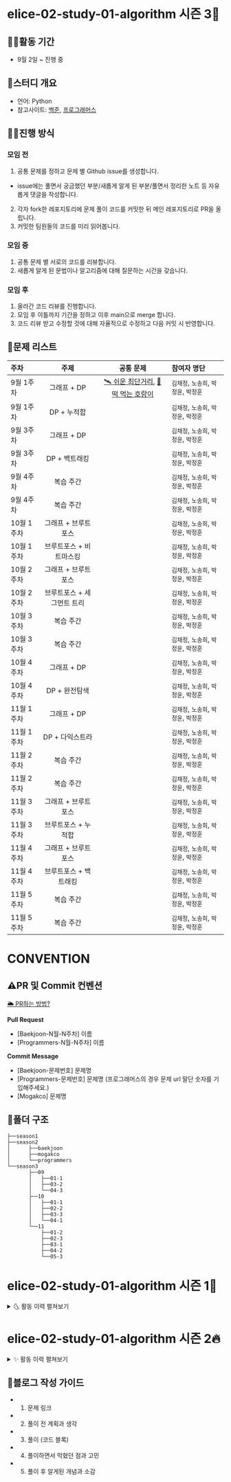 # elice-02-study-01-algorithm 시즌 3🌾

## 🏋️‍♀️활동 기간

- 9월 2일 ~ 진행 중

## 🤼스터디 개요

- 언어: Python
- 참고사이트: [백준](https://www.acmicpc.net/), [프로그래머스](https://programmers.co.kr/)

## 🤸‍♀️진행 방식

### 모임 전

1. 공통 문제를 정하고 문제 별 Github issue를 생성합니다.

- issue에는 풀면서 궁금했던 부분/새롭게 알게 된 부분/풀면서 정리한 노트 등 자유롭게 댓글을 작성합니다.

2. 각자 fork한 레포지토리에 문제 풀이 코드를 커밋한 뒤 메인 레포지토리로 PR을 올립니다.
3. 커밋한 팀원들의 코드를 미리 읽어봅니다.

### 모임 중

1. 공통 문제 별 서로의 코드를 리뷰합니다.
2. 새롭게 알게 된 문법이나 알고리즘에 대해 질문하는 시간을 갖습니다.

### 모임 후

1. 올라간 코드 리뷰를 진행합니다.
2. 모임 후 이틀까지 기간을 정하고 이후 main으로 merge 합니다.
3. 코드 리뷰 받고 수정할 것에 대해 자율적으로 수정하고 다음 커밋 시 반영합니다.

## 📑문제 리스트


| 주차 | 주제 | 공통 문제 | 참여자 명단 |
| :---- | :------------------: |:--------------------------------------------------------------------------------------------------------------------------------------------------------------------------------------------------------------: | :--------------------------------------------------------- |
| 9월 1주차 | 그래프 + DP |[🛰 쉬운 최단거리](https://www.acmicpc.net/problem/14940), [🐯 떡 먹는 호랑이](https://www.acmicpc.net/problem/2502) |  `김채정`, `노송희`, `박정윤`, `박정훈` |
| 9월 1주차 | DP + 누적합 ||  `김채정`, `노송희`, `박정윤`, `박정훈` |
| 9월 3주차 | 그래프 + DP ||  `김채정`, `노송희`, `박정윤`, `박정훈` |
| 9월 3주차 | DP + 백트래킹 ||  `김채정`, `노송희`, `박정윤`, `박정훈` |
| 9월 4주차 | 복습 주간 ||  `김채정`, `노송희`, `박정윤`, `박정훈` |
| 9월 4주차 | 복습 주간 ||  `김채정`, `노송희`, `박정윤`, `박정훈` |
| 10월 1주차 | 그래프 + 브루트포스 ||  `김채정`, `노송희`, `박정윤`, `박정훈` |
| 10월 1주차 | 브루트포스 + 비트마스킹 ||  `김채정`, `노송희`, `박정윤`, `박정훈` |
| 10월 2주차 | 그래프 + 브루트포스 ||  `김채정`, `노송희`, `박정윤`, `박정훈` |
| 10월 2주차 | 브루트포스 + 세그먼트 트리 ||  `김채정`, `노송희`, `박정윤`, `박정훈` |
| 10월 3주차 | 복습 주간 ||  `김채정`, `노송희`, `박정윤`, `박정훈` |
| 10월 3주차 | 복습 주간 ||  `김채정`, `노송희`, `박정윤`, `박정훈` |
| 10월 4주차 | 그래프 + DP ||  `김채정`, `노송희`, `박정윤`, `박정훈` |
| 10월 4주차 | DP + 완전탐색 ||  `김채정`, `노송희`, `박정윤`, `박정훈` |
| 11월 1주차 | 그래프 + DP ||  `김채정`, `노송희`, `박정윤`, `박정훈` |
| 11월 1주차 | DP + 다익스트라 ||  `김채정`, `노송희`, `박정윤`, `박정훈` |
| 11월 2주차 | 복습 주간 ||  `김채정`, `노송희`, `박정윤`, `박정훈` |
| 11월 2주차 | 복습 주간 ||  `김채정`, `노송희`, `박정윤`, `박정훈` |
| 11월 3주차 | 그래프 + 브루트포스  ||  `김채정`, `노송희`, `박정윤`, `박정훈` |
| 11월 3주차 | 브루트포스 + 누적합 ||  `김채정`, `노송희`, `박정윤`, `박정훈` |
| 11월 4주차 | 그래프 + 브루트포스 ||  `김채정`, `노송희`, `박정윤`, `박정훈` |
| 11월 4주차 | 브루트포스 + 백트래킹 ||  `김채정`, `노송희`, `박정윤`, `박정훈` |
| 11월 5주차 | 복습 주간 ||  `김채정`, `노송희`, `박정윤`, `박정훈` |
| 11월 5주차 | 복습 주간 ||  `김채정`, `노송희`, `박정윤`, `박정훈` |

# CONVENTION

## ⚠️PR 및 Commit 컨벤션

[🌥 PR하는 방법?](https://github.com/elice-02-study-01-algorithm/python/issues/42)

**Pull Request**

- [Baekjoon-N월-N주차] 이름
- [Programmers-N월-N주차] 이름

**Commit Message**

- [Baekjoon-문제번호] 문제명
- [Programmers-문제번호] 문제명
  (프로그래머스의 경우 문제 url 말단 숫자를 기입해주세요.)
- [Mogakco] 문제명

## 📂폴더 구조
```
├──season1
├──season2
│      ├──baekjoon
│      ├──mogakco
│      └──programmers
└──season3
       ├──09
       │   ├──01-1
       │   ├──03-2
       │   └──04-3
       ├──10
       │   ├──01-1
       │   ├──02-2
       │   ├──03-3
       │   └──04-1
       └──11
           ├──01-2
           ├──02-3
           ├──03-1
           ├──04-2
           └──05-3
```

# elice-02-study-01-algorithm 시즌 1🌿
<details>
<summary>🌜 활동 이력 펼쳐보기</summary>

## 🔶활동 기간

- 스터디 기획안 제출: 4/2(토)
- 스터디 진행: 4/5(화)- ~ 5/27(금) (5주간)

  **※ 데이터 분석 웹 서비스 프로젝트 기간(4/19~5/7) 동안에는 스터디를 진행하지 않습니다.**

- 스터디 결과 발표 : 5/28(토) 모든 팀 발표

## 🔶스터디 개요

- 정기 회의:
- 언어: Python
- 참고사이트: [백준](https://www.acmicpc.net/), [프로그래머스](https://programmers.co.kr/)

## 🔶진행 방식

시즌 2와 동일

## 📂폴더 구조

- **백준**
  - baekjoon/01/NNNN\_문제이름
  - bakejoon/01/NNNN
  - elice
  - etc

## 📑문제 리스트

| 주차  |     엘리스 강의      |                                                                                                    공통 문제                                                                                                     | 참여자 명단                                                |
| :---- | :------------------: | :--------------------------------------------------------------------------------------------------------------------------------------------------------------------------------------------------------------: | :--------------------------------------------------------- |
| 0주차 |                      |                                                                                                                                                                                                                  | `김관호`, `김채정`, `노송희`, `서형준`, `안지우`, `최재익` |
| 1주차 | 분할 정복, 재귀 호출 | [자리수의 제곱](https://www.acmicpc.net/problem/4881), [로봇 청소기](https://www.acmicpc.net/problem/14503), [색종이 만들기](https://www.acmicpc.net/problem/2630), [트리](https://www.acmicpc.net/problem/4256) | `김관호`, `김채정`, `노송희`, `서형준`, `안지우`, `최재익` |
| 2주차 |      동적계획법      |                               [젠장](https://www.acmicpc.net/problem/1324), [1로 만들기2](https://www.acmicpc.net/problem/12852), [암호코드](https://www.acmicpc.net/problem/2011)                               | `김관호`, `김채정`, `노송희`, `서형준`, `안지우`, `최재익` |
| 3주차 |          큐          |                                                          [Router](https://www.acmicpc.net/problem/15828), [PPAP](https://www.acmicpc.net/problem/16120)                                                          | `김관호`, `김채정`, `노송희`, `서형준`, `안지우`, `최재익` |
| 4주차 |        그래프        |                                [촌수계산](https://www.acmicpc.net/problem/2644), [아기 상어](https://www.acmicpc.net/problem/16236), [수열](https://www.acmicpc.net/problem/2491)                                | `김관호`, `김채정`, `노송희`, `서형준`, `안지우`, `최재익` |

</details>

# elice-02-study-01-algorithm 시즌 2🔥

<details>
<summary>✨ 활동 이력 펼쳐보기</summary>


엘리스 AI 트랙 4기 코딩 테스트 스터디 레포지토리입니다.

## 🔶활동 기간

- 7월 12일 ~ 8월 31일

## 🔶스터디 개요

- 언어: Python
- 참고사이트: [백준](https://www.acmicpc.net/), [프로그래머스](https://programmers.co.kr/)

## 🔶진행 방식

### 모임 전

1. 공통 문제를 정하고 문제 별 Github issue를 생성합니다.

- issue에는 풀면서 궁금했던 부분/새롭게 알게 된 부분/풀면서 정리한 노트 등 자유롭게 댓글을 작성합니다.

2. <span style="color:red">모임 1시간 전까지</span> 각자의 폴더와 branch에 문제 풀이 코드를 커밋합니다.
3. 커밋한 팀원들의 코드를 미리 읽어봅니다.

### 모임 중

1. 공통 문제 별 서로의 코드를 리뷰합니다.
2. 새롭게 알게 된 문법이나 알고리즘에 대해 질문하는 시간을 갖습니다.

### 모임 후

1. Pull Request로 코드 리뷰를 진행합니다.
2. 모임 후 이틀까지 기간을 정하고 이후 main으로 merge 합니다.
3. 코드 리뷰 받고 수정할 것에 대해 자율적으로 수정하고 다음 커밋 시 반영합니다.

## ⚠️PR 및 Commit 컨벤션

**Pull Request**

- [Baekjoon-N월-N주차] 이름
- [Programmers-N월-N주차] 이름

**Commit Message**

- [Baekjoon-문제번호] 문제명
- [Programmers-문제번호] 문제명
  (프로그래머스의 경우 문제 url 말단 숫자를 기입해주세요.)
- [Mogakco] 문제명

## 📂폴더 구조

- **백준**
  - baekjoon/01/NNNN\_문제이름
  - baekjoon/01/NNNN
  - elice
  - mogakco
  - etc

(etc는 각자 자유롭게 푼 것을 올립니다)

## 📑문제 리스트


| 주차 | 주제 | 공통 문제 | 참여자 명단 |
| :---- | :------------------: |:--------------------------------------------------------------------------------------------------------------------------------------------------------------------------------------------------------------: | :--------------------------------------------------------- |
| 7월 2주차 | DFS&BFS |[DFS와 BFS](https://www.acmicpc.net/problem/1260), [미로 탐색](https://www.acmicpc.net/problem/2178)|  `김채정`, `노송희`, `박정윤`, `박정훈`, `서형준`, `최재익` |
| 7월 2주차 | 프로그래머스 |[스킬체크](https://programmers.co.kr/skill_checks) "굿 스타터" 레벨 |  `김채정`, `노송희`, `박정윤`, `박정훈`, `서형준`, `최재익` |
| 7월 2주차 | 모각코 | x |  `김채정`, `노송희`, `박정윤`, `박정훈`, `서형준`, `최재익` |
| 7월 3주차 | DFS&BFS | [토마토](https://www.acmicpc.net/problem/7569), [숨바꼭질](https://www.acmicpc.net/problem/1697) | `김채정`, `노송희`, `박정윤`, `박정훈`, `서형준`, `최재익` |
| 7월 3주차 | 모각코 |[양궁대회](https://school.programmers.co.kr/learn/courses/30/lessons/92342) |  `김채정`, `노송희`, `박정윤`, `박정훈`, `서형준`, `최재익` |
| 7월 4주차 | 자료 구조 |[덱](https://www.acmicpc.net/problem/10866), [최대 힙](https://www.acmicpc.net/problem/11279), [에디터](https://www.acmicpc.net/problem/1406) | `김채정`, `노송희`, `박정윤`, `박정훈`, `서형준`, `최재익` |
| 7월 4주차 | 프로그래머스 |[실전 대비 모의고사](https://career.programmers.co.kr/competitions/2627) 1차 문제집 | `김채정`, `노송희`, `박정윤`, `박정훈`, `서형준`, `최재익` |
| 7월 4주차 | 모각코 |[주차 요금 계산](https://school.programmers.co.kr/learn/courses/30/lessons/92341) |  `김채정`, `노송희`, `박정윤`, `박정훈`, `서형준`, `최재익` |
| 8월 1주차 | 세그먼트 트리 & 구현 |[수열과 쿼리 15](https://www.acmicpc.net/problem/14427), [연구소](https://www.acmicpc.net/problem/14502) | `김채정`, `노송희`, `박정윤`, `박정훈`, `서형준`, `최재익` |
| 8월 1주차 | 모각코 | x |  `김채정`, `노송희`, `박정윤`, `박정훈`, `서형준`, `최재익` |
| 8월 2주차 | 백트래킹, DP |[연산자 끼워넣기](https://www.acmicpc.net/problem/14888), [1,2,3 더하기 4](https://www.acmicpc.net/problem/15989) | `김채정`, `노송희`, `박정윤`, `박정훈`, `서형준`, `최재익` |
| 8월 2주차 | 프로그래머스 |[실전 대비 모의고사](https://career.programmers.co.kr/competitions/2627) 2차 문제집 | `김채정`, `노송희`, `박정윤`, `박정훈`, `서형준`, `최재익` |
| 8월 2주차 | CLASS3+, 백트래킹 |[AC](https://www.acmicpc.net/problem/5430), [N과 M (2)](https://www.acmicpc.net/problem/15650) |  `김채정`, `노송희`, `박정윤`, `박정훈`, `서형준`, `최재익` |
| 8월 2주차 | 모각코 | x |  `김채정`, `노송희`, `박정윤`, `박정훈`, `서형준`, `최재익` |
| 8월 3주차 | 그래프 탐색, CLASS 3++ |[여러분의 다리가 되어 드리겠습니다!](https://www.acmicpc.net/problem/17352), [Four Squares](https://www.acmicpc.net/problem/17626) |  `김채정`, `노송희`, `박정윤`, `박정훈`, `서형준`, `최재익` |
| 8월 3주차 | 프로그래머스 |[실전 대비 모의고사](https://career.programmers.co.kr/competitions/2627) 3차 문제집 | `김채정`, `노송희`, `박정윤`, `박정훈`, `서형준` |
| 8월 3주차 | CLASS3++ |[잃어버린 괄호](https://www.acmicpc.net/problem/1541), [절댓값 힙](https://www.acmicpc.net/problem/11286) |  `김채정`, `노송희`, `박정윤`, `박정훈`, `서형준` |
| 8월 3주차 | 모각코 | [늑대와 양](https://github.com/elice-02-study-01-algorithm/python/issues/48) |  `김채정`, `노송희`, `박정윤`, `박정훈`, `서형준` |
| 8월 4주차 | CLASS 3++, CLASS 4 |[Z](https://www.acmicpc.net/problem/1074), [평범한 배낭](https://www.acmicpc.net/problem/12865) |  `김채정`, `노송희`, `박정윤`, `박정훈`, `서형준` |
| 8월 1주차 | 모각코 | x |  `김채정`, `노송희`, `박정윤`, `박정훈`, `서형준` |

</details>

## 🦮블로그 작성 가이드

- 1. 문제 링크
- 2. 풀이 전 계획과 생각
- 3. 풀이 (코드 블록)
- 4. 풀이하면서 막혔던 점과 고민
- 5. 풀이 후 알게된 개념과 소감
